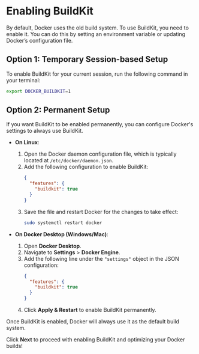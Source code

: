 # Enabling BuildKit

By default, Docker uses the old build system. To use BuildKit, you need to enable it. You can do this by setting an environment variable or updating Docker’s configuration file.

## Option 1: Temporary Session-based Setup
To enable BuildKit for your current session, run the following command in your terminal:
```bash
export DOCKER_BUILDKIT=1
```
## Option 2: Permanent Setup

If you want BuildKit to be enabled permanently, you can configure Docker's settings to always use BuildKit.

- **On Linux**:
  1. Open the Docker daemon configuration file, which is typically located at `/etc/docker/daemon.json`.
  2. Add the following configuration to enable BuildKit:
     ```json
     {
       "features": {
         "buildkit": true
       }
     }
     ```
  3. Save the file and restart Docker for the changes to take effect:
     ```bash
     sudo systemctl restart docker
     ```

- **On Docker Desktop (Windows/Mac)**:
  1. Open **Docker Desktop**.
  2. Navigate to **Settings** > **Docker Engine**.
  3. Add the following line under the `"settings"` object in the JSON configuration:
     ```json
     {
       "features": {
         "buildkit": true
       }
     }
     ```
  4. Click **Apply & Restart** to enable BuildKit permanently.

Once BuildKit is enabled, Docker will always use it as the default build system.

Click **Next** to proceed with enabling BuildKit and optimizing your Docker builds!
